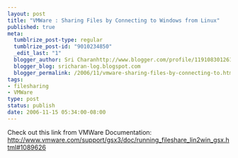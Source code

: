 ```yaml
--- 
layout: post
title: "VMWare : Sharing Files by Connecting to Windows from Linux"
published: true
meta: 
  tumblrize_post-type: regular
  tumblrize_post-id: "9010234850"
  _edit_last: "1"
  blogger_author: Sri Charanhttp://www.blogger.com/profile/11910830126191595892noreply@blogger.com
  blogger_blog: sricharan-log.blogspot.com
  blogger_permalink: /2006/11/vmware-sharing-files-by-connecting-to.html
tags: 
- filesharing
- VMWare
type: post
status: publish
date: 2006-11-15 05:34:00-08:00
---
```

Check out this link from VMWare Documentation: <a href="http://www.vmware.com/support/gsx3/doc/running_fileshare_lin2win_gsx.html#1089626">http://www.vmware.com/support/gsx3/doc/running_fileshare_lin2win_gsx.html#1089626</a>
